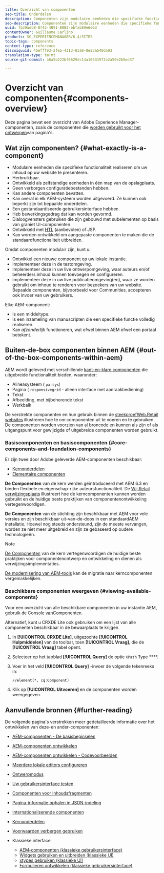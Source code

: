 ```yaml
---
title: Overzicht van componenten
seo-title: Onderdelen
description: Componenten zijn modulaire eenheden die specifieke functionaliteit realiseren om uw inhoud op uw website weer te geven
seo-description: Componenten zijn modulaire eenheden die specifieke functionaliteit realiseren om uw inhoud op uw website weer te geven
uuid: fb39aeb8-8f43-4091-8083-ebfab89e6e63
contentOwner: Guillaume Carlino
products: SG_EXPERIENCEMANAGER/6.4/SITES
topic-tags: components
content-type: reference
discoiquuid: 45efff93-2fe5-4313-83a0-0e23a540da93
translation-type: tm+mt
source-git-commit: b6a5b222bf6629dc14a16531972a2a50e2b5ed37

---
```



# Overzicht van componenten{#components-overview}

Deze pagina bevat een overzicht van Adobe Experience Manager-componenten, zoals de componenten die [worden gebruikt voor het ontwerpen](/help/sites-authoring/default-components-foundation.md)van pagina&#39;s.

## Wat zijn componenten? {#what-exactly-is-a-component}

* Modulaire eenheden die specifieke functionaliteit realiseren om uw inhoud op uw website te presenteren.
* Herbruikbaar.
* Ontwikkeld als zelfstandige eenheden in één map van de opslagplaats.
* Geen verborgen configuratiebestanden hebben.
* Kan andere componenten bevatten.
* Kan overal in elk AEM-systeem worden uitgevoerd. Ze kunnen ook beperkt zijn tot bepaalde onderdelen.
* Een gestandaardiseerde gebruikersinterface hebben.
* Heb bewerkingsgedrag dat kan worden gevormd.
* Dialoogvensters gebruiken die zijn gebouwd met subelementen op basis van graniet UI-componenten
* Ontwikkeld met [HTL](https://helpx.adobe.com/experience-manager/htl/user-guide.html) (aanbevolen) of JSP.
* Kan worden ontwikkeld om aangepaste componenten te maken die de standaardfunctionaliteit uitbreiden.

Omdat componenten modulair zijn, kunt u:

* Ontwikkel een nieuwe component op uw lokale instantie.
* Implementeer deze in de testomgeving.
* Implementeer deze in uw live ontwerpomgeving, waar auteurs en/of beheerders inhoud kunnen toevoegen en configureren.
* Implementeer deze in uw live publicatieomgeving(en), waar ze worden gebruikt om inhoud te renderen voor bezoekers van uw website. Bepaalde componenten, bijvoorbeeld voor Communities, accepteren ook invoer van uw gebruikers.

Elke AEM-component:

* Is een middeltype.
* Is een inzameling van manuscripten die een specifieke functie volledig realiseren.
* Kan *afzonderlijk* functioneren, wat ofwel binnen AEM ofwel een portaal betekent.

## Buiten-de-box componenten binnen AEM {#out-of-the-box-components-within-aem}

AEM wordt geleverd met verschillende [kant-en-klare componenten](/help/sites-authoring/default-components.md) die uitgebreide functionaliteit bieden, waaronder:

* Alineasysteem ( `parsys`)
* Pagina ( `responsivegrid` - alleen interface met aanraakbediening)
* Tekst
* Afbeelding, met bijbehorende tekst
*  Werkbalk

De verstrekte componenten en hun gebruik binnen de [steekproefWeb.Retail websites](/help/sites-developing/we-retail.md) illustreren hoe te om componenten uit te voeren en te gebruiken. De componenten worden voorzien van al broncode en kunnen als zijn of als uitgangspunt voor gewijzigde of uitgebreide componenten worden gebruikt.

### Basiscomponenten en basiscomponenten {#core-components-and-foundation-components}

Er zijn twee door Adobe geleverde AEM-componenten beschikbaar:

* [Kernonderdelen](https://docs.adobe.com/content/help/en/experience-manager-core-components/using/introduction.html)
* [Elementaire componenten](/help/sites-authoring/default-components-foundation.md)

**De Componenten** van de kern werden geïntroduceerd met AEM 6.3 en bieden flexibele en eigenschap-rijke auteursfunctionaliteit. De [Wij.Retail verwijzingsplaats](/help/sites-developing/we-retail.md) illustreert hoe de kerncomponenten kunnen worden gebruikt en de huidige beste praktijken van componentenontwikkeling vertegenwoordigen.

**De Componenten** van de stichting zijn beschikbaar met AEM voor vele versies en zijn beschikbaar uit-van-de-doos in een standaardAEM installatie. Hoewel nog steeds ondersteund, zijn de meeste vervangen, worden ze niet meer uitgebreid en zijn ze gebaseerd op oudere technologieën.

>[!NOTE]
>
>[De Componenten](https://docs.adobe.com/content/help/en/experience-manager-core-components/using/introduction.html) van de kern vertegenwoordigen de huidige beste praktijken voor componentenontwerp en ontwikkeling en dienen als verwijzingsimplementaties.
>
>[De modernisering van AEM-tools](modernization-tools.md) kan de migratie naar kerncomponenten vergemakkelijken.

### Beschikbare componenten weergeven {#viewing-available-components}

Voor een overzicht van alle beschikbare componenten in uw instantie AEM, gebruik de Console [van](/help/sites-authoring/default-components-console.md)Componenten.

Alternatief, kunt u CRXDE Lite ook gebruiken om een lijst van alle componenten beschikbaar in de bewaarplaats te krijgen.

1. In **[!UICONTROL CRXDE Lite]**, uitgezochte **[!UICONTROL Hulpmiddelen]** van de toolbar, toen **[!UICONTROL Vraag]**, die de **[!UICONTROL Vraag]** tabel opent.

1. Selecteer op het tabblad **[!UICONTROL Query]** de optie `XPath` Type ****.

1. Voer in het veld **[!UICONTROL Query]** -invoer de volgende tekenreeks in:

   `//element(*, cq:Component)`

1. Klik op **[!UICONTROL Uitvoeren]** en de componenten worden weergegeven.

## Aanvullende bronnen {#further-reading}

De volgende pagina&#39;s verstrekken meer gedetailleerde informatie over het ontwikkelen van deze-en ander-componenten:

* [AEM-componenten - De basisbeginselen](/help/sites-developing/components-basics.md)
* [AEM-componenten ontwikkelen](/help/sites-developing/developing-components.md)
* [AEM-componenten ontwikkelen - Codevoorbeelden](/help/sites-developing/developing-components-samples.md)
* [Meerdere lokale editors configureren](/help/sites-developing/multiple-inplace-editors.md)
* [Ontwerpmodus](/help/sites-developing/developer-mode.md)
* [Uw gebruikersinterface testen](/help/sites-developing/hobbes.md)
* [Componenten voor inhoudsfragmenten](/help/sites-developing/components-content-fragments.md)
* [Pagina-informatie ophalen in JSON-indeling](/help/sites-developing/pageinfo.md)
* [Internationaliserende componenten](/help/sites-developing/i18n.md)
* [Kernonderdelen](https://docs.adobe.com/content/help/en/experience-manager-core-components/using/introduction.html)
* [Voorwaarden verbergen gebruiken](/help/sites-developing/hide-conditions.md)
* Klassieke interface

   * [AEM-componenten (klassieke gebruikersinterface)](/help/sites-developing/developing-components-classic.md)
   * [Widgets gebruiken en uitbreiden (klassieke UI)](/help/sites-developing/widgets.md)
   * [xtypes gebruiken (klassieke UI)](/help/sites-developing/xtypes.md)
   * [Formulieren ontwikkelen (klassieke gebruikersinterface)](/help/sites-developing/developing-forms.md)

